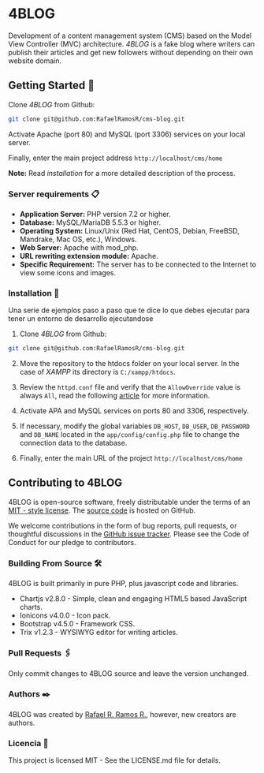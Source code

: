 # 4BLOG
Development of a content management system (CMS) based on the Model View Controller (MVC) architecture. *4BLOG* is a fake blog where writers can publish their articles and get new followers without depending on their own website domain.

## Getting Started 🚀
Clone *4BLOG* from Github:
```bash
git clone git@github.com:RafaelRamosR/cms-blog.git
```
Activate Apache (port 80) and MySQL (port 3306) services on your local server.

Finally, enter the main project address `http://localhost/cms/home`

**Note:** Read *installation* for a more detailed description of the process.

### Server requirements 📋
- **Application Server:** PHP version 7.2 or higher.  
- **Database:** MySQL/MariaDB 5.5.3 or higher.  
- **Operating System:** Linux/Unix (Red Hat, CentOS, Debian, FreeBSD, Mandrake, Mac OS, etc.), Windows.  
- **Web Server:** Apache with mod_php.  
- **URL rewriting extension module:** Apache.  
- **Specific Requirement:** The server has to be connected to the Internet to view some icons and images.

### Installation 🔧
Una serie de ejemplos paso a paso que te dice lo que debes ejecutar para tener un entorno de desarrollo ejecutandose
1. Clone *4BLOG* from Github:
```bash
git clone git@github.com:RafaelRamosR/cms-blog.git
```
2. Move the repository to the htdocs folder on your local server. In the case of *XAMPP* its directory is `C:/xampp/htdocs`.

3. Review the `httpd.conf` file and verify that the `AllowOverride` value is always `All`, read the following [article](https://www.neoguias.com/habilitar-el-modulo-rewrite-en-wamp-y-xampp/) for more information.

4. Activate APA and MySQL services on ports 80 and 3306, respectively.

5. If necessary, modify the global variables `DB_HOST`, `DB_USER`, `DB_PASSWORD` and `DB_NAME` located in the `app/config/config.php` file to change the connection data to the database.

6. Finally, enter the main URL of the project `http://localhost/cms/home`

## Contributing to 4BLOG
4BLOG is open-source software, freely distributable under the terms of an [MIT - style license](https://opensource.org/licenses/MIT). The [source code](https://github.com/RafaelRamosR/cms-blog) is hosted on GitHub.

We welcome contributions in the form of bug reports, pull requests, or thoughtful discussions in the [GitHub issue tracker](https://github.com/RafaelRamosR/cms-blog/issues). Please see the Code of Conduct for our pledge to contributors.

### Building From Source 🛠️
4BLOG is built primarily in pure PHP, plus javascript code and libraries.

- Chartjs v2.8.0 - Simple, clean and engaging HTML5 based JavaScript charts.  
- Ionicons v4.0.0 - Icon pack.  
- Bootstrap v4.5.0 - Framework CSS.  
- Trix v1.2.3 - WYSIWYG editor for writing articles.

### Pull Requests 🖇️
Only commit changes to 4BLOG source and leave the version unchanged.

### Authors ✒️
4BLOG was created by [Rafael R. Ramos R.](https://github.com/RafaelRamosR), however, new creators are authors.

### Licencia 📄
This project is licensed MIT - See the LICENSE.md file for details.
